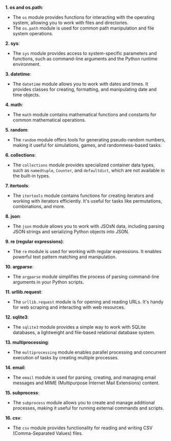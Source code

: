 **1. os and os.path**:

- The `os` module provides functions for interacting with the operating system, allowing you to work with files and directories.
- The `os.path` module is used for common path manipulation and file system operations.

**2. sys**:

- The `sys` module provides access to system-specific parameters and functions, such as command-line arguments and the Python runtime environment.

**3. datetime**:

- The `datetime` module allows you to work with dates and times. It provides classes for creating, formatting, and manipulating date and time objects.

**4. math**:

- The `math` module contains mathematical functions and constants for common mathematical operations.

**5. random**:

- The `random` module offers tools for generating pseudo-random numbers, making it useful for simulations, games, and randomness-based tasks.

**6. collections**:

- The `collections` module provides specialized container data types, such as `namedtuple`, `Counter`, and `defaultdict`, which are not available in the built-in types.

**7. itertools**:

- The `itertools` module contains functions for creating iterators and working with iterators efficiently. It's useful for tasks like permutations, combinations, and more.

**8. json**:

- The `json` module allows you to work with JSOsN data, including parsing JSON strings and serializing Python objects into JSON.

**9. re (regular expressions)**:

- The `re` module is used for working with regular expressions. It enables powerful text pattern matching and manipulation.

**10. argparse**:

- The `argparse` module simplifies the process of parsing command-line arguments in your Python scripts.

**11. urllib.request**:

- The `urllib.request` module is for opening and reading URLs. It's handy for web scraping and interacting with web resources.

**12. sqlite3**:

- The `sqlite3` module provides a simple way to work with SQLite databases, a lightweight and file-based relational database system.

**13. multiprocessing**:

- The `multiprocessing` module enables parallel processing and concurrent execution of tasks by creating multiple processes.

**14. email**:

- The `email` module is used for parsing, creating, and managing email messages and MIME (Multipurpose Internet Mail Extensions) content.

**15. subprocess**:

- The `subprocess` module allows you to create and manage additional processes, making it useful for running external commands and scripts.

**16. csv**:

- The `csv` module provides functionality for reading and writing CSV (Comma-Separated Values) files.
